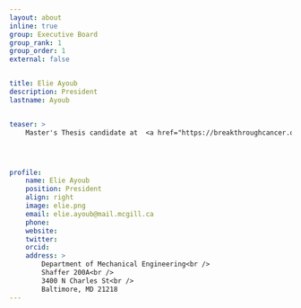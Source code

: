 ```yaml
---
layout: about
inline: true
group: Executive Board
group_rank: 1
group_order: 1
external: false


title: Elie Ayoub
description: President
lastname: Ayoub


teaser: >
    Master's Thesis candidate at  <a href="https://breakthroughcancer.org/">Controls Lab</a> working on autonomous grasp planning for forestry manipulation.




profile:
    name: Elie Ayoub
    position: President
    align: right
    image: elie.png
    email: elie.ayoub@mail.mcgill.ca
    phone: 
    website: 
    twitter: 
    orcid: 
    address: >
        Department of Mechanical Engineering<br />
        Shaffer 200A<br />
        3400 N Charles St<br />        
        Baltimore, MD 21218
---
```

